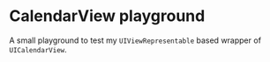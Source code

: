 #  CalendarView playground

A small playground to test my `UIViewRepresentable` based wrapper of `UICalendarView`.
